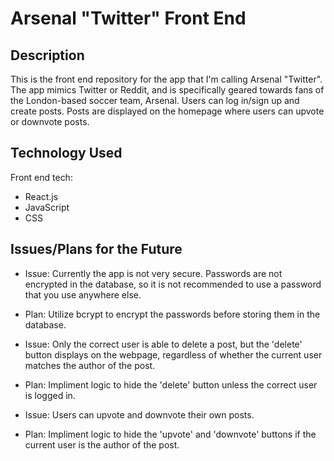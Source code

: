 # Arsenal "Twitter" Front End

## Description
This is the front end repository for the app that I'm calling Arsenal "Twitter". The app mimics Twitter or Reddit, and is specifically geared towards fans of the London-based soccer team, Arsenal. Users can log in/sign up and create posts. Posts are displayed on the homepage where users can upvote or downvote posts.

## Technology Used
Front end tech:
- React.js
- JavaScript
- CSS

## Issues/Plans for the Future
- Issue: Currently the app is not very secure. Passwords are not encrypted in the database, so it is not recommended to use a password that you use anywhere else.
- Plan: Utilize bcrypt to encrypt the passwords before storing them in the database.

- Issue: Only the correct user is able to delete a post, but the 'delete' button displays on the webpage, regardless of whether the current user matches the author of the post.
- Plan: Impliment logic to hide the 'delete' button unless the correct user is logged in.

- Issue: Users can upvote and downvote their own posts.
- Plan: Impliment logic to hide the 'upvote' and 'downvote' buttons if the current user is the author of the post.

